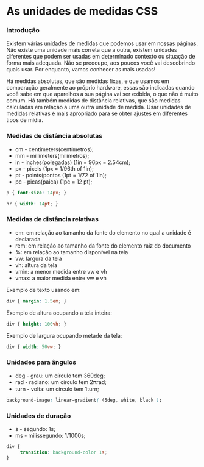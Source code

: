 # As unidades de medidas CSS

### Introdução

Existem várias unidades de medidas que podemos usar em nossas páginas. Não existe uma unidade mais correta que a outra, existem unidades diferentes que podem ser usadas em determinado contexto ou situação de forma mais adequada. Não se preocupe,  aos poucos você vai descobrindo quais usar. Por enquanto, vamos conhecer as mais usadas!

Há medidas absolutas, que são medidas fixas, e que usamos em comparação geralmente ao próprio hardware, essas são indicadas quando você sabe em que aparelhos a sua página vai ser exibida, o que não é muito comum. Há também medidas de distância relativas, que são medidas calculadas em relação a uma outra unidade de medida. Usar unidades de medidas relativas é mais apropriado para se obter ajustes em diferentes tipos de mídia.

### Medidas de distância absolutas

* cm - centimeters\(centímetros\);
* mm - millimeters\(milímetros\);
* in - inches\(polegadas\) \(1in = 96px = 2.54cm\);
* px - pixels \(1px = 1/96th of 1in\);
* pt - points\(pontos \(1pt = 1/72 of 1in\);
* pc - picas\(paica\) \(1pc = 12 pt\);

```css
p { font-size: 14px; }
```

```css
hr { width: 14pt; }
```

### Medidas de distância relativas

* em: em relação ao tamanho da fonte do elemento no qual a unidade é declarada
* rem: em relação ao tamanho da fonte do elemento raiz do documento
* %: em relação ao tamanho disponível na tela
* vw: largura da tela
* vh: altura da tela
* vmin: a menor medida entre vw e vh
* vmax: a maior medida entre vw e vh

Exemplo de texto usando em:

```css
div { margin: 1.5em; }
```

Exemplo de altura ocupando a tela inteira:

```css
div { height: 100vh; }
```

Exemplo de largura ocupando metade da tela:

```css
div { width: 50vw; }
```

### Unidades para ângulos

* deg - grau: um círculo tem 360deg;
* rad - radiano: um círculo tem 2𝛑rad;
* turn - volta: um círculo tem 1turn;

```css
background-image: linear-gradient( 45deg, white, black );
```

### Unidades de duração

* s - segundo: 1s;
* ms - milissegundo: 1/1000s;

```css
div {
     transition: background-color 1s;
}
```

